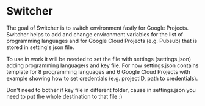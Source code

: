 # Switcher

The goal of Switcher is to switch environment fastly for Google Projects.
Switcher helps to add and change environment variables for the list of programming languages and for Google Cloud Projects (e.g. Pubsub) that is stored in setting's json file.

To use in work it will be needed to set the file with settings (settings.json) adding programming language/s and key file. 
For now settings.json contains template for 8 programming languages and 6 Google Cloud Projects with example showing how to set credentials (e.g. projectID, path to credentials).  

Don't need to bother if key file in different folder, cause in settings.json you need to put the whole destination to that file :)
